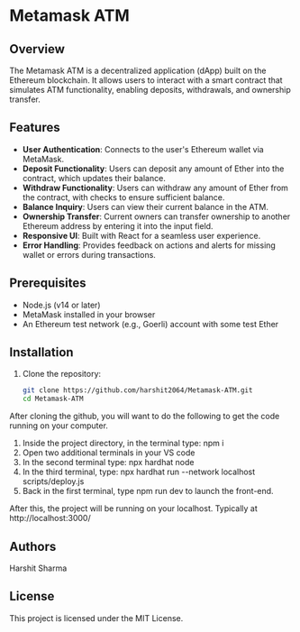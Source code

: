 # Metamask ATM

## Overview

The Metamask ATM is a decentralized application (dApp) built on the Ethereum blockchain. It allows users to interact with a smart contract that simulates ATM functionality, enabling deposits, withdrawals, and ownership transfer.

## Features

- **User Authentication**: Connects to the user's Ethereum wallet via MetaMask.
- **Deposit Functionality**: Users can deposit any amount of Ether into the contract, which updates their balance.
- **Withdraw Functionality**: Users can withdraw any amount of Ether from the contract, with checks to ensure sufficient balance.
- **Balance Inquiry**: Users can view their current balance in the ATM.
- **Ownership Transfer**: Current owners can transfer ownership to another Ethereum address by entering it into the input field.
- **Responsive UI**: Built with React for a seamless user experience.
- **Error Handling**: Provides feedback on actions and alerts for missing wallet or errors during transactions.

## Prerequisites

- Node.js (v14 or later)
- MetaMask installed in your browser
- An Ethereum test network (e.g., Goerli) account with some test Ether

## Installation

1. Clone the repository:
   ```bash
   git clone https://github.com/harshit2064/Metamask-ATM.git
   cd Metamask-ATM

After cloning the github, you will want to do the following to get the code running on your computer.

1. Inside the project directory, in the terminal type: npm i
2. Open two additional terminals in your VS code
3. In the second terminal type: npx hardhat node
4. In the third terminal, type: npx hardhat run --network localhost scripts/deploy.js
5. Back in the first terminal, type npm run dev to launch the front-end.

After this, the project will be running on your localhost. 
Typically at http://localhost:3000/

## Authors

Harshit Sharma

## License

This project is licensed under the MIT License.
